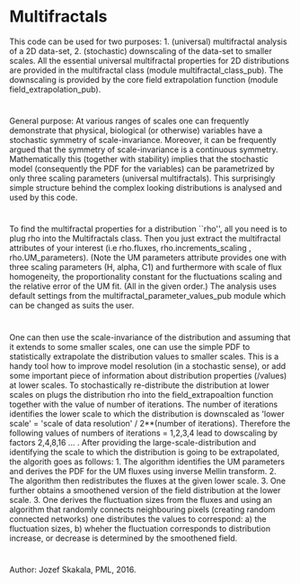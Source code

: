 # Multifractals
This code can be used for two purposes: 1. (universal) multifractal analysis of a 2D data-set, 2. (stochastic) downscaling of the data-set to smaller scales. All the essential universal multifractal properties for 2D distributions are provided in the multifractal class (module multifractal_class_pub). The downscaling is provided by the core field extrapolation function (module field_extrapolation_pub). 
#
General purpose: At various ranges of scales one can frequently demonstrate that physical, biological (or otherwise) variables have a stochastic symmetry of scale-invariance. Moreover, it can be frequently argued that the symmetry of scale-invariance is a continuous symmetry. Mathematically this (together with stability) implies that the stochastic model (consequently the PDF for the variables) can be parametrized by only three scaling parameters (universal multifractals). This surprisingly simple structure behind the complex looking distributions is analysed and used by this code. 
#
To find the multifractal properties for a distribution ``rho'', all you need is to plug rho into the Multifractals class. Then you just extract the multifractal attributes of your interest (i.e rho.fluxes, rho.increments_scaling , rho.UM_parameters). (Note the UM parameters attribute provides one with three scaling parameters (H, alpha, C1) and furthermore with scale of flux homogeneity, the proportionality constant for the fluctuations scaling and the relative error of the UM fit. (All in the given order.) The analysis uses default settings from the multifractal_parameter_values_pub module which can be changed as suits the user. 
#
One can then use the scale-invariance of the distribution and assuming that it extends to some smaller scales, one can use the simple PDF to statistically extrapolate the distribution values to smaller scales. This is a  handy tool how to improve model resolution (in a stochastic sense), or add some important piece of information about distribution properties (/values) at lower scales.  To stochastically re-distribute the distribution at lower scales on plugs the distribution rho into the field_extrapoaltion function together with the value of number of iterations. The number of iterations identifies the lower scale to which the distribution is downscaled as 'lower scale' = 'scale of data resolution' / 2**(number of iterations). Therefore the following values of numbers of iterations = 1,2,3,4 lead to dowscaling by factors 2,4,8,16 ... . After providing the large-scale-distribution and identifying the scale to which the distribution is going to be extrapolated, the algorith goes as follows: 1. The algorithm identifies the UM parameters and derives the PDF for the UM fluxes using inverse Mellin transform. 2. The algorithm then redistributes the fluxes at the given lower scale. 3. One further obtains a smoothened version of the field distribution at the lower scale. 3. One derives the fluctuation sizes from the fluxes and using an algorithm that randomly connects neighbouring pixels (creating random connected networks) one distributes the values to correspond: a) the fluctuation sizes, b) wheher the fluctuation corresponds to distribution increase, or decrease is determined by the smoothened field. 
#
Author: Jozef Skakala, PML, 2016.

